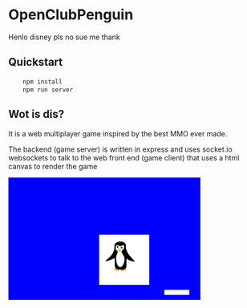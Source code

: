 # OpenClubPenguin

Henlo disney pls no sue me thank

## Quickstart

        npm install
        npm run server

## Wot is dis?

It is a web multiplayer game inspired by the best MMO ever made.

The backend (game server) is written in express and uses
socket.io websockets to talk to the web front end (game client) that uses a html canvas to render the game

![preview](./static/img/preview.png)